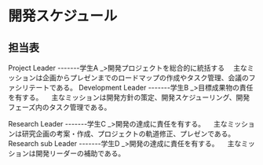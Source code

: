 # 開発スケジュール
 ## 担当表
 Project Leader -------学生A
_>開発プロジェクトを総合的に統括する
　主なミッションは企画からプレゼンまでのロードマップの作成やタスク管理、会議のファシリテートである。
 Development Leader -------学生B
_>目標成果物の責任を有する。
　主なミッションは開発方針の策定、開発スケジューリング、開発フェーズ内のタスク管理である。

 Research Leader -------学生C
_>開発の達成に責任を有する。
　主なミッションは研究企画の考案・作成、プロジェクトの軌道修正、プレゼンである。
 Research sub Leader -------学生D
_>開発の達成に責任を有する。
　主なミッションは開発リーダーの補助である。